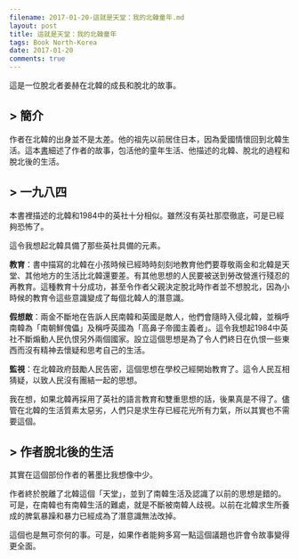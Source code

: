 ```yaml
---
filename: 2017-01-20-這就是天堂：我的北韓童年.md
layout: post
title: 這就是天堂：我的北韓童年
tags: Book North-Korea
date: 2017-01-20
comments: true
---
```

這是一位脫北者姜赫在北韓的成長和脫北的故事。

## > 簡介
作者在北韓的出身並不是太差。他的祖先以前居住日本，因為愛國情懷回到北韓生活。這本[書](http://www.books.com.tw/products/0010509115)細述了作者的故事，包活他的童年生活、他描述的北韓、脫北的過程和脫北後的生活。

## > 一九八四

本書裡描述的北韓和1984中的英社十分相似。雖然沒有英社那麼徹底，可是已經夠恐怖了。

這令我想起北韓具備了那些英社具備的元素。

**教育**：書中描寫的北韓在小孩時候已經時時刻刻地教育他們要尊敬兩金和北韓是天堂、其他地方的生活比北韓還要差。有其他思想的人民要被送到勞改營進行殘忍的再教育。這種教育十分成功，甚至令作者父親決定脫北時作者並不想脫北，因為小時候的教育令這些意識變成了每個北韓人的潛意識。

**假想敵**：兩金不斷地在告訴人民南韓和英國是敵人，他們會隨時入侵北韓，並稱呼南韓為「南朝鮮傀儡」及稱呼英國為「高鼻子帝國主義者」。這令我想起1984中英社不斷煽動人民仇恨另外兩個國家。設立這個思想是為了令人們終日在仇恨一些東西而沒有精神去懷疑和思考自己的生活。

**監視**：在北韓政府鼓勵人民告密，這個思想在學校己經開始教育了。這令人民互相猜疑，以致人民沒有團結一起的思想。

我在想，如果北韓再採用了英社的語言教育和雙重思想的話，後果真是不得了。儘管在北韓的生活質素太惡劣，人們只是求生存已經花光所有力氣，所以其實也不需要這個。

## > 作者脫北後的生活

其實在這個部份作者的著墨比我想像中少。

作者終於脫離了北韓這個「天堂」，並到了南韓生活及認識了以前的思想是錯的。可是，在南韓也有南韓生活的難處，就是不斷被南韓人歧視。以前在北韓求生所養成的脾氣暴躁和暴力已經成為了潛意識無法改掉。

這個也是無可奈何的事。可是，如果作者能夠多寫一點這個議題也許會令故事變得更全面。